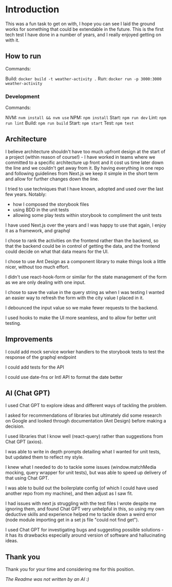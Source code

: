 # Introduction

This was a fun task to get on with, I hope you can see I laid the ground works for something that could be extendable in the future. This is the first tech test I have done in a number of years, and I really enjoyed getting on with it.

## How to run

Commands:

Build: `docker build -t weather-activity .`
Run: `docker run -p 3000:3000 weather-activity`

### Development

Commands:

NVM: `nvm install && nvm use`
NPM: `npm install`
Start: `npm run dev`
Lint: `npm run lint`
Build: `npm run build`
Start: `npm start`
Test: `npm test`

## Architecture

I believe architecture shouldn't have too much upfront design at the start of a project (within reason of course!) - I have worked in teams where we committed to a specific architecture up front and it cost us time later down the line and we couldn't get away from it. By having everything in one repo and following guidelines from Next.js we keep it simple in the short term and allow for further changes down the line.

I tried to use techniques that I have known, adopted and used over the last few years.
Notably:

- how I composed the storybook files
- using BDD in the unit tests
- allowing some play tests within storybook to compliment the unit tests

I have used Next.js over the years and I was happy to use that again, I enjoy it as a framework, and graphql

I chose to rank the activities on the frontend rather than the backend, so that the backend could be in control of getting the data, and the frontend could decide on what that data means for the UI.

I chose to use Ant Design as a component library to make things look a little nicer, without too much effort.

I didn't use react-hook-form or similar for the state management of the form as we are only dealing with one input.

I chose to save the value in the query string as when I was testing I wanted an easier way to refresh the form with the city value I placed in it.

I debounced the input value so we make fewer requests to the backend.

I used hooks to make the UI more seamless, and to allow for better unit testing.

## Improvements

I could add mock service worker handlers to the storybook tests to test the response of the graphql endpoint

I could add tests for the API

I could use date-fns or Intl API to format the date better

## AI (Chat GPT)

I used Chat GPT to explore ideas and different ways of tackling the problem.

I asked for recommendations of libraries but ultimately did some research on Google and looked through documentation (Ant Design) before making a decision.

I used libraries that I know well (react-query) rather than suggestions from Chat GPT (axios).

I was able to write in depth prompts detailing what I wanted for unit tests, but updated them to reflect my style.

I knew what I needed to do to tackle some issues (window.matchMedia mocking, query wrapper for unit tests), but was able to speed up delivery of that using Chat GPT.

I was able to build out the boilerplate config (of which I could have used another repo from my machine), and then adjust as I saw fit.

I had issues with next js struggling with the test files I wrote despite me ignoring them, and found Chat GPT very unhelpful in this, so using my own deductive skills and experience helped me to tackle down a weird error (node module importing get in a set js file "could not find get").

I used Chat GPT for investigating bugs and suggesting possible solutions - it has its drawbacks especially around version of software and hallucinating ideas.

## Thank you

Thank you for your time and considering me for this position.

_The Readme was *not* written by an AI :)_
